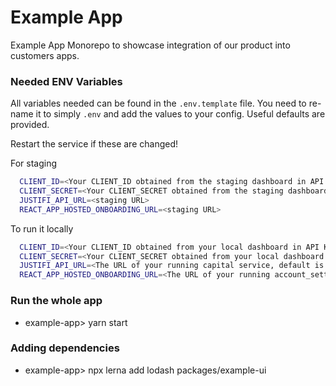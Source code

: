 # Example App

Example App Monorepo to showcase integration of our product into customers apps.

### Needed ENV Variables

All variables needed can be found in the `.env.template` file. You need to re-name it to simply `.env` and add the values to your config. Useful defaults are provided.

Restart the service if these are changed!

For staging
```.sh
  CLIENT_ID=<Your CLIENT_ID obtained from the staging dashboard in API KEYS section>
  CLIENT_SECRET=<Your CLIENT_SECRET obtained from the staging dashboard in API KEYS section>
  JUSTIFI_API_URL=<staging URL>
  REACT_APP_HOSTED_ONBOARDING_URL=<staging URL>
```

To run it locally

```.sh
  CLIENT_ID=<Your CLIENT_ID obtained from your local dashboard in API KEYS section>
  CLIENT_SECRET=<Your CLIENT_SECRET obtained from your local dashboard in API KEYS section>
  JUSTIFI_API_URL=<The URL of your running capital service, default is http://localhost:3000>
  REACT_APP_HOSTED_ONBOARDING_URL=<The URL of your running account_settings service, default is http://localhost:3004/onboarding>
```
### Run the whole app

- example-app> yarn start

### Adding dependencies

- example-app> npx lerna add lodash packages/example-ui

